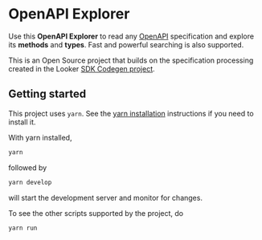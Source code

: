 # OpenAPI Explorer

Use this **OpenAPI Explorer** to read any [OpenAPI](https://www.openapis.org/) specification and explore its **methods** and **types**.
Fast and powerful searching is also supported. 

This is an Open Source project that builds on the specification processing created in the Looker 
[SDK Codegen project](https://github.com/looker-open-source/sdk-codegen).

## Getting started

This project uses `yarn`. See the [yarn installation](https://classic.yarnpkg.com/en/docs/install/) instructions if you need to install it.

With yarn installed,

```sh
yarn
```

followed by

```sh
yarn develop
```

will start the development server and monitor for changes.

To see the other scripts supported by the project, do

```sh
yarn run
```
